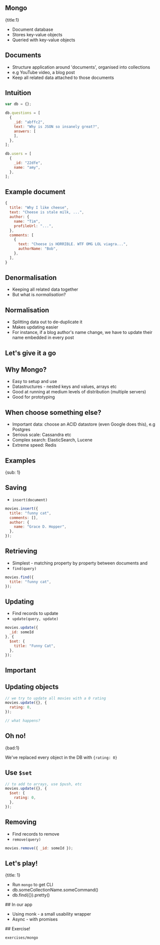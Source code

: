 ## Mongo
{title:1}

- Document database
- Stores key-value objects
- Queried with key-value objects

## Documents

- Structure application around 'documents', organised into collections
- e.g YouTube video, a blog post
- Keep all related data attached to those documents

## Intuition

```javascript
var db = {};

db.questions = [
  {
    _id: "abffc2",
    text: "Why is JSON so insanely great?",
    answers: [
    ],
  },
];

db.users = [
  {
    _id: "22dfe",
    name: "amy",
  },
];
```

## Example document

```javascript
{
  title: "Why I like cheese",
  text: "Cheese is stale milk, ...",
  author: {
    name: "Tim",
    profileUrl: "...",
  },
  comments: [
    {
      text: "Cheese is HORRIBLE. WTF OMG LOL viagra...",
      authorName: "Bob",
    },
  ],
}
```

## Denormalisation

- Keeping all related data together
- But what is *normalisation*?

## Normalisation

- Splitting data out to de-duplicate it
- Makes updating easier
- For instance, if a blog author's name change, we have to update their name embedded in every post

## Let's give it a go


## Why Mongo?

- Easy to setup and use
- Datastructures - nested keys and values, arrays etc
- Good at running at medium levels of distribution (multiple servers)
- Good for prototyping

## When choose something else?

- Important data: choose an ACID datastore (even Google does this), e.g Postgres
- Serious scale: Cassandra etc
- Complex search: ElasticSearch, Lucene
- Extreme speed: Redis

## Examples
{sub: 1}

## Saving

- `insert(document)`

```javascript
movies.insert({
  title: "funny cat",
  comments: [],
  author: {
    name: "Grace D. Hopper",
  },
});
```

## Retrieving

- Simplest - matching property by property between documents and 
- `find(query)`

```javascript
movies.find({
  title: "funny cat",
});
```

## Updating

- Find records to update
- `update(query, update)`

```javascript
movies.update({
  _id: someId
}, {
  $set: {
    title: "Funny Cat",
  },
});
```

## Important

## Updating objects

```javascript
// we try to update all movies with a 0 rating
movies.update({}, {
  rating: 0,
});

// what happens?
```

## Oh no!
{bad:1}

We've replaced every object in the DB with `{rating: 0}`

## Use `$set`

```javascript
// to add to arrays, use $push, etc
movies.update({}, {
  $set: {
    rating: 0,
  },
});
```

## Removing

- Find records to remove
- `remove(query)`

```javascript
movies.remove({ _id: someId });
```

## Let's play!
{title: 1}

- Run `mongo` to get CLI
- db.someCollectionName.someCommand()
- db.find({}).pretty()

## In our app

- Using monk - a small usability wrapper
- Async - with promises

## Exercise!

    exercises/mongo
